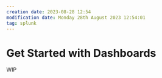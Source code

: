 ```yaml
---
creation date: 2023-08-28 12:54
modification date: Monday 28th August 2023 12:54:01
tag: splunk
---
```

# Get Started with Dashboards

WIP